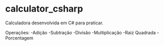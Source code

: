 # calculator_csharp

Calculadora desenvolvida em C# para praticar.

Operações:
-Adição
-Subtração
-Divisão
-Multiplicação
-Raiz Quadrada
-Porcentagem

